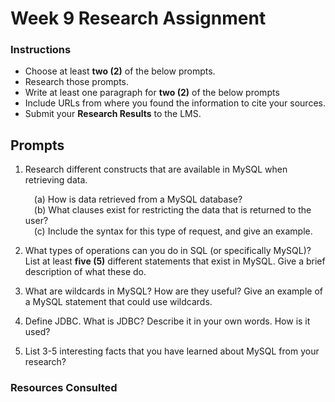 # Week 9 Research Assignment

### Instructions

-   Choose at least **two (2)** of the below prompts.
-   Research those prompts.
-   Write at least one paragraph for **two (2)** of the below prompts
-   Include URLs from where you found the information to cite your sources.
-   Submit your **Research Results** to the LMS.

## Prompts

1.  Research different constructs that are available in MySQL when retrieving data.

    &emsp;(a) How is data retrieved from a MySQL database?  
    &emsp;(b) What clauses exist for restricting the data that is returned to the user?  
    &emsp;(c) Include the syntax for this type of request, and give an example.

2.  What types of operations can you do in SQL (or specifically MySQL)? List at least **five (5)** different statements that exist in MySQL. Give a brief description of what these do.

3.  What are wildcards in MySQL? How are they useful? Give an example of a MySQL statement that could use wildcards.

4.  Define JDBC. What is JDBC? Describe it in your own words. How is it used?

5.  List 3-5 interesting facts that you have learned about MySQL from your research?

### Resources Consulted

<!-- <a id="source-1"></a>1.   -->
<!-- <a id="source-2"></a>2. -->
